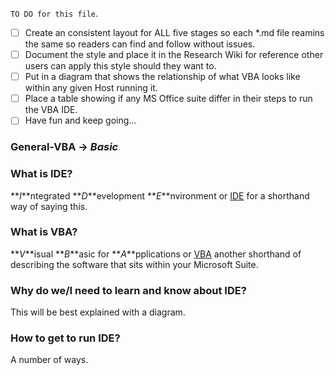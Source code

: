 `TO DO for this file`.
- [ ] Create an consistent layout for ALL five stages so each *.md file reamins the same so readers can find and follow without issues.
- [ ] Document the style and place it in the Research Wiki for reference other users can apply this style should they want to.
- [ ] Put in a diagram that shows the relationship of what VBA looks like within any given Host running it.
- [ ] Place a table showing if any MS Office suite differ in their steps to run the VBA IDE.
- [ ] Have fun and keep going...  

### General-VBA -> _Basic_ 
### What is IDE?
**_I_**ntegrated **_D_**evelopment **_E_**nvironment or [IDE][IDE] for a shorthand way of saying this.
### What is VBA?
**_V_**isual **_B_**asic for **_A_**pplications or [VBA][VBA] another shorthand of describing the software that sits within your Microsoft Suite. 
### Why do we/I need to learn and know about IDE?
This will be best explained with a diagram.

### How to get to run IDE?
A number of ways. 



[IDE]: https://en.wikipedia.org/wiki/Integrated_development_environment
[VBA]: https://en.wikipedia.org/wiki/Visual_Basic_for_Applications
